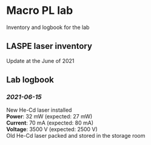 # Macro PL lab
Inventory and logbook for the lab

## LASPE laser inventory
Update at the June of 2021


## Lab logbook
### *2021-06-15* 
New He-Cd laser installed\
**Power**: 32 mW (expected: 27 mW)\
**Current**: 70 mA (expected: 80 mA)\
**Voltage**: 3500 V (expected: 2500 V)\
Old He-Cd laser packed and stored in the storage room

